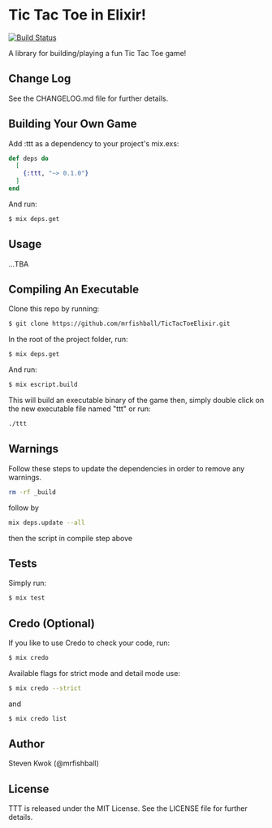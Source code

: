 # Tic Tac Toe in Elixir!

[![Build Status](https://travis-ci.com/mrfishball/TicTacToeElixir.svg?branch=master)](https://travis-ci.com/mrfishball/TicTacToeElixir)

A library for building/playing a fun Tic Tac Toe game!

## Change Log

See the CHANGELOG.md file for further details.

## Building Your Own Game

Add :ttt as a dependency to your project's mix.exs:

```elixir
def deps do
  [
    {:ttt, "~> 0.1.0"}
  ]
end
```

And run:

```sh
$ mix deps.get
```

## Usage

...TBA

## Compiling An Executable

Clone this repo by running:

```sh
$ git clone https://github.com/mrfishball/TicTacToeElixir.git
```

In the root of the project folder, run:

```sh
$ mix deps.get
```

And run:

```sh
$ mix escript.build
```

This will build an executable binary of the game
then, simply double click on the new executable file named "ttt" or run:

```sh
./ttt
```

## Warnings
Follow these steps to update the dependencies in order to remove any warnings.

```sh
rm -rf _build
```
follow by

```sh
mix deps.update --all
```

then the script in compile step above

## Tests

Simply run:

```sh
$ mix test
```

## Credo (Optional)

If you like to use Credo to check your code, run:

```sh
$ mix credo
```

Available flags for strict mode and detail mode use:

```sh
$ mix credo --strict
```

and

```sh
$ mix credo list
```

## Author

Steven Kwok (@mrfishball)

## License

TTT is released under the MIT License. See the LICENSE file for further
details.
